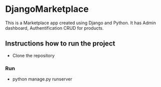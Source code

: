 # DjangoMarketplace

This is a Marketplace app created using Django and Python. It has Admin dashboard, Authentification CRUD for products.

## Instructions how to run the project
- Clone the repository

### Run
- python manage.py runserver
